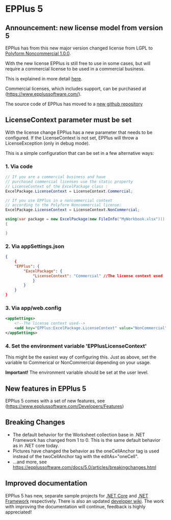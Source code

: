 # EPPlus 5

## Announcement: new license model from version 5
EPPlus has from this new major version changed license from LGPL to [Polyform Noncommercial 1.0.0](https://polyformproject.org/licenses/noncommercial/1.0.0/).

With the new license EPPlus is still free to use in some cases, but will require a commercial license to be used in a commercial business.

This is explained in more detail [here](https://www.epplussoftware.com/Home/LgplToPolyform).

Commercial licenses, which includes support, can be purchased at (https://www.epplussoftware.com/).

The source code of EPPlus has moved to a [new github repository](https://github.com/EPPlusSoftware/EPPlus)

## LicenseContext parameter must be set
With the license change EPPlus has a new parameter that needs to be configured. If the LicenseContext is not set, EPPlus will throw a LicenseException (only in debug mode).

This is a simple configuration that can be set in a few alternative ways:

### 1. Via code
```csharp
// If you are a commercial business and have
// purchased commercial licenses use the static property
// LicenseContext of the ExcelPackage class :
ExcelPackage.LicenseContext = LicenseContext.Commercial;

// If you use EPPlus in a noncommercial context
// according to the Polyform Noncommercial license:
ExcelPackage.LicenseContext = LicenseContext.NonCommercial;

using(var package = new ExcelPackage(new FileInfo("MyWorkbook.xlsx")))
{

}
```
### 2. Via appSettings.json
```json
{
    {
    "EPPlus": {
        "ExcelPackage": {
            "LicenseContext": "Commercial" //The license context used
            }
        }
    }
}
```
### 3. Via app/web.config
```xml
<appSettings>
    <!--The license context used-->
    <add key="EPPlus:ExcelPackage.LicenseContext" value="NonCommercial" />
</appSettings>
```
### 4. Set the environment variable 'EPPlusLicenseContext'
This might be the easiest way of configuring this. Just as above, set the variable to Commerical or NonCommercial depending on your usage.

**Important!** The environment variable should be set at the user level.

## New features in EPPlus 5
EPPlus 5 comes with a set of new features, see (https://www.epplussoftware.com/Developers/Features)

## Breaking Changes
* The default behavior for the Worksheet collection base in .NET Framework has changed from 1 to 0. This is the same default behavior as in .NET core today.
* Pictures have changed the behavior as the oneCellAnchor tag is used instead of the twoCellAnchor tag with the editAs="oneCell".
* ...and more, see https://epplussoftware.com/docs/5.0/articles/breakingchanges.html

## Improved documentation
EPPlus 5 has new, separate sample projects for [.NET Core](https://github.com/EPPlusSoftware/EPPlus.Sample.NetCore) and [.NET Framework](https://github.com/EPPlusSoftware/EPPlus.Sample.NetFramework) respectively.
There is also an updated [developer wiki](https://github.com/EPPlusSoftware/EPPlus/wiki). The work with improving the documentation will continue, feedback is highly appreciated!